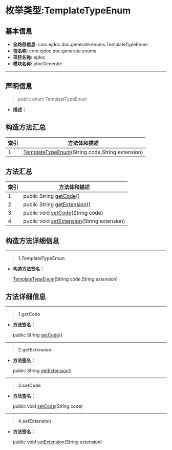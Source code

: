 # 枚举类型:TemplateTypeEnum

## 基本信息

* **全路径信息:** com.ejdoc.doc.generate.enums.TemplateTypeEnum
* **包名称:** com.ejdoc.doc.generate.enums
* **项目名称:** ejdoc
* **模块名称:** jdocGenerate









---

## 声明信息
> public enum TemplateTypeEnum     


* **描述：** 

  







## 构造方法汇总

|   索引  |    方法体和描述   |
| ---- | ---- |
|1| [TemplateTypeEnum](#innerlink-templatetypeenum-javalangstring-javalangstring)(String code,String extension)   <br/>|

## 方法汇总

|   索引  |    方法体和描述   |
| ---- | ---- |
|1|public String [getCode](#innerlink-getcode)()   <br/>|
|2|public String [getExtension](#innerlink-getextension)()   <br/>|
|3|public void [setCode](#innerlink-setcode-javalangstring)(String code)   <br/>|
|4|public void [setExtension](#innerlink-setextension-javalangstring)(String extension)   <br/>|







## 构造方法详细信息

---
> **1.<span id="innerlink-templatetypeenum-javalangstring-javalangstring">TemplateTypeEnum</span>**

* **构造方法签名：** 

   [TemplateTypeEnum](#templatetypeenum-javalangstring-javalangstring)(String code,String extension)   







## 方法详细信息

---
> **1.<span id="innerlink-getcode">getCode</span>**

* **方法签名：** 

  public String [getCode](#getcode)()   







---
> **2.<span id="innerlink-getextension">getExtension</span>**

* **方法签名：** 

  public String [getExtension](#getextension)()   







---
> **3.<span id="innerlink-setcode-javalangstring">setCode</span>**

* **方法签名：** 

  public void [setCode](#setcode-javalangstring)(String code)   







---
> **4.<span id="innerlink-setextension-javalangstring">setExtension</span>**

* **方法签名：** 

  public void [setExtension](#setextension-javalangstring)(String extension)   








